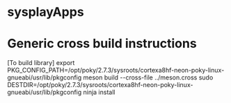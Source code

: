 # sysplayApps

# Generic cross build instructions
[To build library]
export PKG_CONFIG_PATH=/opt/poky/2.7.3/sysroots/cortexa8hf-neon-poky-linux-gnueabi/usr/lib/pkgconfig
meson build --cross-file ../meson.cross 
sudo DESTDIR=/opt/poky/2.7.3/sysroots/cortexa8hf-neon-poky-linux-gnueabi/usr/lib/pkgconfig ninja install
